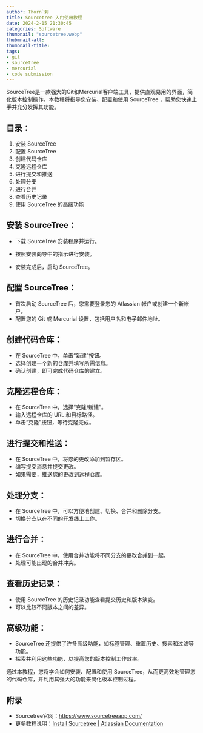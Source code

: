 ```yaml
---
author: Thorn`刺
title: Sourcetree 入门使用教程
date: 2024-2-15 21:30:45
categories: Software
thumbnail: "sourcetree.webp"
thubmnail-alt: 
thumbnail-title: 
tags:
- git
- sourcetree
- mercurial
- code submission
---
```


SourceTree是一款强大的Git和Mercurial客户端工具，提供直观易用的界面，简化版本控制操作。本教程将指导您安装、配置和使用 SourceTree ，帮助您快速上手并充分发挥其功能。

<!--more-->

## 目录：

1. 安装 SourceTree
2. 配置 SourceTree
3. 创建代码仓库
4. 克隆远程仓库
5. 进行提交和推送
6. 处理分支
7. 进行合并
8. 查看历史记录
9. 使用 SourceTree 的高级功能

## 安装 SourceTree：

- 下载 SourceTree 安装程序并运行。

- 按照安装向导中的指示进行安装。
- 安装完成后，启动 SourceTree。

## 配置 SourceTree：

- 首次启动 SourceTree 后，您需要登录您的 Atlassian 帐户或创建一个新帐户。
- 配置您的 Git 或 Mercurial 设置，包括用户名和电子邮件地址。

## 创建代码仓库：

- 在 SourceTree 中，单击“新建”按钮。
- 选择创建一个新的仓库并填写所需信息。
- 确认创建，即可完成代码仓库的建立。

## 克隆远程仓库：

- 在 SourceTree 中，选择“克隆/新建”。
- 输入远程仓库的 URL 和目标路径。
- 单击“克隆”按钮，等待克隆完成。

## 进行提交和推送：

- 在 SourceTree 中，将您的更改添加到暂存区。
- 编写提交消息并提交更改。
- 如果需要，推送您的更改到远程仓库。

## 处理分支：

- 在 SourceTree 中，可以方便地创建、切换、合并和删除分支。
- 切换分支以在不同的开发线上工作。

## 进行合并：

- 在 SourceTree 中，使用合并功能将不同分支的更改合并到一起。
- 处理可能出现的合并冲突。

## 查看历史记录：

- 使用 SourceTree 的历史记录功能查看提交历史和版本演变。
- 可以比较不同版本之间的差异。

## 高级功能：

- SourceTree 还提供了许多高级功能，如标签管理、重置历史、搜索和过滤等功能。
- 探索并利用这些功能，以提高您的版本控制工作效率。

通过本教程，您将学会如何安装、配置和使用 SourceTree，从而更高效地管理您的代码仓库，并利用其强大的功能来简化版本控制过程。

## 附录

- Sourcetree官网：https://www.sourcetreeapp.com/
- 更多教程说明：[Install Sourcetree | Atlassian Documentation](https://confluence.atlassian.com/get-started-with-sourcetree/install-sourcetree-847359094.html)

